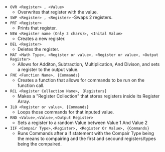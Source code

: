 - `OVR <Register> , <Value>`
    - Overwrites that register with the value.
- `SWP <Register> , <Register>`
    -Swaps 2 registers.
- `PRT <Register>`
    - Prints that register.
- `NEW <Register name (Only 3 chars)>, <Inital Value>`
    - Creates a new register.
- `DEL <Register>`
    - Deletes the register.
- `MAT <Math Type>, <Register or value>, <Register or value>, <Output Register>`
    -  Allows for Additon, Subtraction, Multiplication, And Divison, and sets a register to the output value.
- `FNC <Function Name>, {Commands}`
    -  Creates a function that allows for commands to be run on the function call.
- `RCL <Register Collection Name>, [Registers]`
    -  Makes a "Register Collection" that stores registers inside its Register Array.
- `ILO <Register or value>, {Commands}`
    -  Loops those commands for that inputed value.
- `RND <Value>,<Value>,<Output Register>`
    -  Sets a register to a random Value between Value 1 And Value 2
- `IIF <Compair Type>,<Register>, <Register Or Value>, {Commands}`
    -  Runs Commands after a if statement with the Compair Type being the means to compairing and the first and secound registers/types being the compaired.
